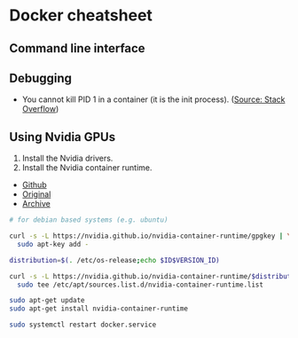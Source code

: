 # Docker cheatsheet

## Command line interface

## Debugging
* You cannot kill PID 1 in a container (it is the init process). ([Source: Stack Overflow](https://unix.stackexchange.com/questions/457649/unable-to-kill-process-with-pid-1-in-docker-container))


## Using Nvidia GPUs

1. Install the Nvidia drivers.
2. Install the Nvidia container runtime.
  - [Github](https://github.com/NVIDIA/nvidia-container-runtime)
  - [Original](https://nvidia.github.io/nvidia-container-runtime/)
  - [Archive](https://archive.is/GgiOE)

```sh
# for debian based systems (e.g. ubuntu)

curl -s -L https://nvidia.github.io/nvidia-container-runtime/gpgkey | \
  sudo apt-key add -

distribution=$(. /etc/os-release;echo $ID$VERSION_ID)

curl -s -L https://nvidia.github.io/nvidia-container-runtime/$distribution/nvidia-container-runtime.list | \
  sudo tee /etc/apt/sources.list.d/nvidia-container-runtime.list

sudo apt-get update
sudo apt-get install nvidia-container-runtime

sudo systemctl restart docker.service
```
